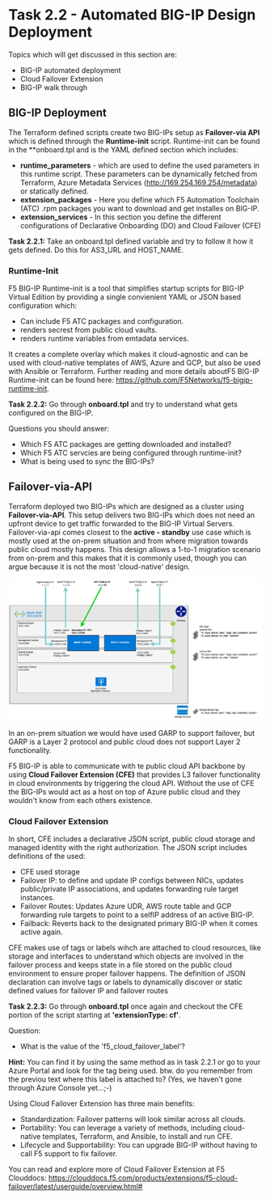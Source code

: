 # Task 2.2 - Automated BIG-IP Design Deployment

Topics which will get discussed in this section are:
* BIG-IP automated deployment
* Cloud Failover Extension
* BIG-IP walk through


## BIG-IP Deployment

The Terraform defined scripts create two BIG-IPs setup as **Failover-via API** which is defined through the **Runtime-init** script. Runtime-init can be found in the **onboard.tpl and is the YAML defined section which includes:
* **runtime_parameters** - which are used to define the used parameters in this runtime script. These parameters can be dynamically fetched from Terraform, Azure Metadata Services (http://169.254.169.254/metadata) or statically defined.
* **extension_packages** - Here you define which F5 Automation Toolchain (ATC) .rpm packages you want to download and get installes on BIG-IP.
* **extension_services** - In this section you define the different configurations of Declarative Onboarding (DO) and Cloud Failover (CFE)

**Task 2.2.1:** Take an onboard.tpl defined variable and try to follow it how it gets defined. Do this for AS3_URL and HOST_NAME.

### Runtime-Init
F5 BIG-IP Runtime-init is a tool that simplifies startup scripts for BIG-IP Virtual Edition by providing a single convienient YAML or JSON based configuration which:
* Can include F5 ATC packages and configuration.
* renders secrest from public cloud vaults.
* renders runtime variables from emtadata services.

It creates a complete overlay which makes it cloud-agnostic and can be used with cloud-native templates of AWS, Azure and GCP, but also be used with Ansible or Terraform. Further reading and more details aboutF5 BIG-IP Runtime-init can be found here: https://github.com/F5Networks/f5-bigip-runtime-init.

**Task 2.2.2:** Go through **onboard.tpl** and try to understand what gets configured on the BIG-IP.

Questions you should answer:
* Which F5 ATC packages are getting downloaded and installed?
* Which F5 ATC servcies are being configured through runtime-init?
* What is being used to sync the BIG-IPs?

## Failover-via-API

Terraform deployed two BIG-IPs which are designed as a cluster using **Failover-via-API**. This setup delivers two BIG-IPs which does not need an upfront device to get traffic forwarded to the BIG-IP Virtual Servers. Failover-via-api comes closest to the **active - standby** use case which is mostly used at the on-prem situation and from where migration towards public cloud mostly happens. This design allows a 1-to-1 migration scenario from on-prem and this makes that it is commonly used, though you can argue because it is not the most 'cloud-native' design.

![](../png/module2/task2_2_p1.gif)

In an on-prem situation we would have used GARP to support failover, but GARP is a Layer 2 protocol and public cloud does not support Layer 2 functionality.

F5 BIG-IP is able to communicate with te public cloud API backbone by using **Cloud Failover Extension (CFE)** that provides L3 failover functionality in cloud environments by triggering the cloud API. Without the use of CFE the BIG-IPs would act as a host on top of Azure public cloud and they wouldn't know from each others existence.

### Cloud Failover Extension
In short, CFE includes a declarative JSON script, public cloud storage and managed identity with the right authorization. The JSON script includes definitions of the used:
* CFE used storage
* Failover IP: to define and update IP configs between NICs, updates public/private IP associations, and updates forwarding rule target instances.
* Failover Routes: Updates Azure UDR, AWS route table and GCP forwarding rule targets to point to a selfIP address of an active BIG-IP.
* Failback: Reverts back to the designated primary BIG-IP when it comes active again.

CFE makes use of tags or labels wihch are attached to cloud resources, like storage and interfaces to understand which objects are involved in the failover process and keeps state in a file stored on the public cloud environment to ensure proper failover happens. The definition of JSON declaration can involve tags or labels to dynamically discover or static defined values for failover IP and failover routes

**Task 2.2.3:** Go through **onboard.tpl** once again and checkout the CFE portion of the script starting at **'extensionType: cf'**.

Question:
* What is the value of the 'f5_cloud_failover_label'?

**Hint:** You can find it by using the same method as in task 2.2.1 or go to your Azure Portal and look for the tag being used. btw. do you remember from the previou text where this label is attached to? (Yes, we haven't gone through Azure Console yet...;-)

Using Cloud Failover Extension has three main benefits:

* Standardization: Failover patterns will look similar across all clouds.
* Portability: You can leverage a variety of methods, including cloud-native templates, Terraform, and Ansible, to install and run CFE.
* Lifecycle and Supportability: You can upgrade BIG-IP without having to call F5 support to fix failover.

You can read and explore more of Cloud Failover Extension at F5 Clouddocs: https://clouddocs.f5.com/products/extensions/f5-cloud-failover/latest/userguide/overview.html#